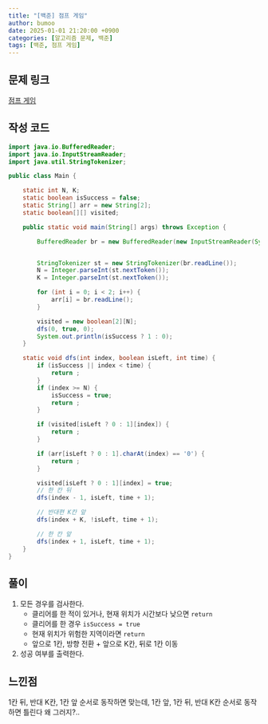 ```yaml
---
title: "[백준] 점프 게임"
author: bumoo
date: 2025-01-01 21:20:00 +0900
categories: [알고리즘 문제, 백준]
tags: [백준, 점프 게임]
---
```


## 문제 링크

[점프 게임](https://www.acmicpc.net/problem/15558)

## 작성 코드

```java
import java.io.BufferedReader;
import java.io.InputStreamReader;
import java.util.StringTokenizer;

public class Main {

    static int N, K;
    static boolean isSuccess = false;
    static String[] arr = new String[2];
    static boolean[][] visited;

    public static void main(String[] args) throws Exception {

        BufferedReader br = new BufferedReader(new InputStreamReader(System.in));


        StringTokenizer st = new StringTokenizer(br.readLine());
        N = Integer.parseInt(st.nextToken());
        K = Integer.parseInt(st.nextToken());

        for (int i = 0; i < 2; i++) {
            arr[i] = br.readLine();
        }

        visited = new boolean[2][N];
        dfs(0, true, 0);
        System.out.println(isSuccess ? 1 : 0);
    }

    static void dfs(int index, boolean isLeft, int time) {
        if (isSuccess || index < time) {
            return ;
        }
        if (index >= N) {
            isSuccess = true;
            return ;
        }

        if (visited[isLeft ? 0 : 1][index]) {
            return ;
        }

        if (arr[isLeft ? 0 : 1].charAt(index) == '0') {
            return ;
        }

        visited[isLeft ? 0 : 1][index] = true;
        // 한 칸 뒤
        dfs(index - 1, isLeft, time + 1);

        // 반대편 K칸 앞
        dfs(index + K, !isLeft, time + 1);

        // 한 칸 앞
        dfs(index + 1, isLeft, time + 1);
    }
}

```

## 풀이
1. 모든 경우를 검사한다.  
    - 클리어를 한 적이 있거나, 현재 위치가 시간보다 낮으면 `return`
    - 클리어를 한 경우 `isSuccess = true`
    - 현재 위치가 위험한 지역이라면 `return`
    - 앞으로 1칸, 방향 전환 + 앞으로 K칸, 뒤로 1칸 이동
2. 성공 여부를 출력한다.

## 느낀점
1칸 뒤, 반대 K칸, 1칸 앞 순서로 동작하면 맞는데, 1칸 앞, 1칸 뒤, 반대 K칸 순서로 동작하면 틀린다 왜 그러지?..
